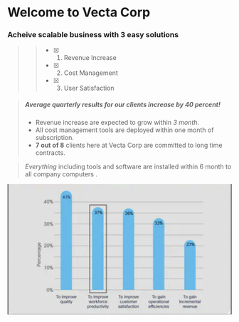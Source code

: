 # Welcome to Vecta Corp #

### Acheive scalable business with 3 easy solutions ###  

>> - [x] 1. Revenue Increase
>> - [x] 2. Cost Management
>> - [x] 3. User Satisfaction  

> ##### Average quarterly results for our clients increase by 40 percent!
>
> - Revenue increase are expected to grow within *3 month*.
> - All cost management tools are deployed within one month of subscription.
> - **7 out of 8** clients here at Vecta Corp are committed to long time contracts.

>  *Everything* including tools and software are installed within 6 month to all company computers .

![Chart](images/growth.png)


